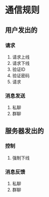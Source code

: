 # 通信规则

## 用户发出的

### 请求

1. 请求上线
2. 请求下线
3. 验证ID
4. 验证密码
5. 请求

### 消息发送

1. 私聊
2. 群聊

## 服务器发出的

### 控制

1. 强制下线

### 消息反馈

1. 私聊
2. 群聊

